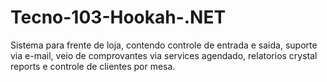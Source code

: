 # Tecno-103-Hookah-.NET
Sistema para frente de loja, contendo controle de entrada e saida, suporte via e-mail, veio de comprovantes via services agendado, relatorios crystal reports e controle de clientes por mesa.
